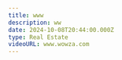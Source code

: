 ```yaml
---
title: www
description: ww
date: 2024-10-08T20:44:00.000Z
type: Real Estate
videoURL: www.wowza.com
---
```

